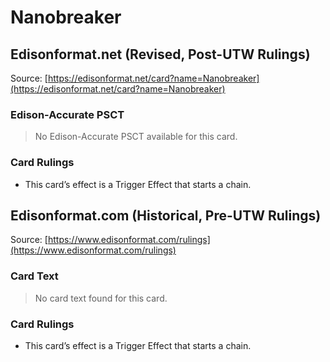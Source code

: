 # Nanobreaker

## Edisonformat.net (Revised, Post-UTW Rulings)

Source: [https://edisonformat.net/card?name=Nanobreaker](https://edisonformat.net/card?name=Nanobreaker)

### Edison-Accurate PSCT

> No Edison-Accurate PSCT available for this card.

### Card Rulings

*   This card’s effect is a Trigger Effect that starts a chain.


## Edisonformat.com (Historical, Pre-UTW Rulings)

Source: [https://www.edisonformat.com/rulings](https://www.edisonformat.com/rulings)

### Card Text

> No card text found for this card.

### Card Rulings

*   This card’s effect is a Trigger Effect that starts a chain.


